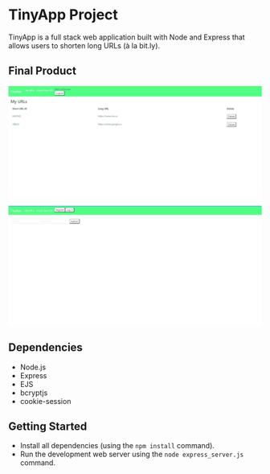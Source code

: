 # TinyApp Project

TinyApp is a full stack web application built with Node and Express that allows users to shorten long URLs (à la bit.ly).

## Final Product

!["My Urls page"](https://github.com/010JGL/tinyapp/blob/master/docs/Tinyapp_myUrls.png?raw=true)
!["Register page"](https://github.com/010JGL/tinyapp/blob/master/docs/Tinyapp_register.png?raw=true)

## Dependencies

- Node.js
- Express
- EJS
- bcryptjs
- cookie-session

## Getting Started

- Install all dependencies (using the `npm install` command).
- Run the development web server using the `node express_server.js` command.